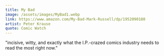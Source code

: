 ```yaml
---
title: My Bad
image: /assets/images/MyBad1.webp
link: https://www.amazon.com/My-Bad-Mark-Russell/dp/1952090180
artist: Peter Krause
quote: Comic Watch
---
```


"incisive, witty, and exactly what the I.P.-crazed comics
industry needs to read the most right now."